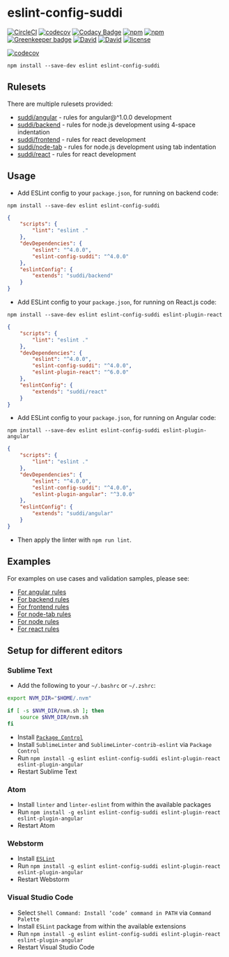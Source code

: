 # eslint-config-suddi

[![CircleCI](https://img.shields.io/circleci/project/suddi/eslint-config-suddi/master.svg)](https://circleci.com/gh/suddi/eslint-config-suddi)
[![codecov](https://codecov.io/gh/suddi/eslint-config-suddi/branch/master/graph/badge.svg)](https://codecov.io/gh/suddi/eslint-config-suddi)
[![Codacy Badge](https://api.codacy.com/project/badge/Grade/f3cbca070bbd4488b579748680348c28)](https://www.codacy.com/app/suddir/eslint-config-suddi)
[![npm](https://img.shields.io/npm/v/eslint-config-suddi.svg)](https://www.npmjs.com/package/eslint-config-suddi)
[![npm](https://img.shields.io/npm/dt/eslint-config-suddi.svg)](https://www.npmjs.com/package/eslint-config-suddi)
[![Greenkeeper badge](https://badges.greenkeeper.io/suddi/eslint-config-suddi.svg)](https://greenkeeper.io/)
[![David](https://img.shields.io/david/suddi/eslint-config-suddi.svg)](https://david-dm.org/suddi/eslint-config-suddi)
[![David](https://img.shields.io/david/dev/suddi/eslint-config-suddi.svg)](https://david-dm.org/suddi/eslint-config-suddi?type=dev)
[![license](https://img.shields.io/github/license/suddi/eslint-config-suddi.svg)](https://raw.githubusercontent.com/suddi/eslint-config-suddi/master/LICENSE)

[![codecov](https://codecov.io/gh/suddi/eslint-config-suddi/branch/master/graphs/commits.svg)](https://codecov.io/gh/suddi/eslint-config-suddi)

````
npm install --save-dev eslint eslint-config-suddi
````

## Rulesets

There are multiple rulesets provided:

- [suddi/angular](angular.js) - rules for angular@^1.0.0 development
- [suddi/backend](backend.js) - rules for node.js development using 4-space indentation
- [suddi/frontend](frontend.js) - rules for react development
- [suddi/node-tab](node-tab.js) - rules for node.js development using tab indentation
- [suddi/react](react.js) - rules for react development

## Usage

- Add ESLint config to your `package.json`, for running on backend code:

````
npm install --save-dev eslint eslint-config-suddi
````

```json
{
    "scripts": {
        "lint": "eslint ."
    },
    "devDependencies": {
        "eslint": "^4.0.0",
        "eslint-config-suddi": "^4.0.0"
    },
    "eslintConfig": {
        "extends": "suddi/backend"
    }
}
```

- Add ESLint config to your `package.json`, for running on React.js code:

````
npm install --save-dev eslint eslint-config-suddi eslint-plugin-react
````

```json
{
    "scripts": {
        "lint": "eslint ."
    },
    "devDependencies": {
        "eslint": "^4.0.0",
        "eslint-config-suddi": "^4.0.0",
        "eslint-plugin-react": "^6.0.0"
    },
    "eslintConfig": {
        "extends": "suddi/react"
    }
}
```

- Add ESLint config to your `package.json`, for running on Angular code:

````
npm install --save-dev eslint eslint-config-suddi eslint-plugin-angular
````

```json
{
    "scripts": {
        "lint": "eslint ."
    },
    "devDependencies": {
        "eslint": "^4.0.0",
        "eslint-config-suddi": "^4.0.0",
        "eslint-plugin-angular": "^3.0.0"
    },
    "eslintConfig": {
        "extends": "suddi/angular"
    }
}
```

- Then apply the linter with `npm run lint`.

## Examples

For examples on use cases and validation samples, please see:
* [For angular rules](test/angular/fixtures)
* [For backend rules](test/backend/fixtures)
* [For frontend rules](test/frontend/fixtures)
* [For node-tab rules](test/node-tab/fixtures)
* [For node rules](test/node/fixtures)
* [For react rules](test/react/fixtures)

## Setup for different editors

### Sublime Text

- Add the following to your `~/.bashrc` or `~/.zshrc`:

````sh
export NVM_DIR="$HOME/.nvm"

if [ -s $NVM_DIR/nvm.sh ]; then
    source $NVM_DIR/nvm.sh
fi
````

- Install [`Package Control`](https://packagecontrol.io/installation)
- Install `SublimeLinter` and `SublimeLinter-contrib-eslint` via `Package Control`
- Run `npm install -g eslint eslint-config-suddi eslint-plugin-react eslint-plugin-angular`
- Restart Sublime Text

### Atom

- Install `linter` and `linter-eslint` from within the available packages
- Run `npm install -g eslint eslint-config-suddi eslint-plugin-react eslint-plugin-angular`
- Restart Atom

### Webstorm

- Install [`ESLint`](https://plugins.jetbrains.com/plugin/7494-eslint)
- Run `npm install -g eslint eslint-config-suddi eslint-plugin-react eslint-plugin-angular`
- Restart Webstorm

### Visual Studio Code

- Select `Shell Command: Install ‘code’ command in PATH` via `Command Palette`
- Install `ESLint` package from within the available extensions
- Run `npm install -g eslint eslint-config-suddi eslint-plugin-react eslint-plugin-angular`
- Restart Visual Studio Code
